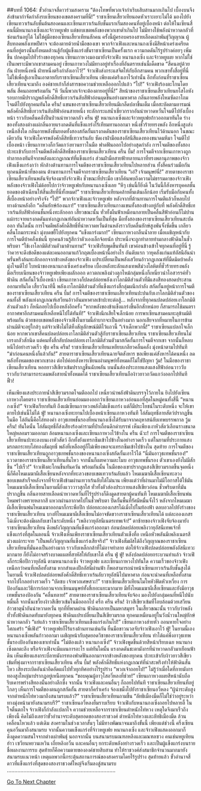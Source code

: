 ##บทที่ 1064: ขั้วอำนาจสี่ดาวร่วมสงคราม
“ต้องโทษที่พวกเจ้ากำเริบเสิบสานมากเกินไป เบื้องบนจึงส่งข้ามากำจัดกำลังรบเซียนของเขตสงครามที่นี่!”
ราชาเซียนเสี้ยวเทียนอดหัวเราะเยาะไม่ได้ มองไปยังเซียนเทวาเร้นลับชั้นต้นสองคนและเซียนเทวาเร้นลับชั้นแรกเริ่มสองคนที่อยู่เบื้องหน้า
ต่อให้ในเซียนสี่คนนี้มีหนานกงเซิ่งและจ้าวหยูเฟย แต่ขอบเขตพลังของพวกเขาต่ำเกินไป ไม่มีทางใช้พลังน่าหวาดกลัวที่ซ่อนเร้นอยู่ได้ ไม่ใช่คู่มือของเซียนเสี้ยวเทียนสักคน
ครั้งนี้ผู้ครอบครองสายเลือดเผ่าพันธุ์วิญญาณ ผู้สืบทอดพลังเทพปีศาจ จะต้องตายด้วยน้ำมือของเขา
พวกจ้าวเฟิงและหนานกงเซิ่งมีสีหน้าเคร่งเครียด
คนที่อยู่ตรงนั้นทั้งหมดล้วนสู้กับผู้แข็งแกร่งขั้นราชาเซียนเป็นครั้งแรก ความกดดันไร้รูปร่างค่อยๆ เพิ่มขึ้น ปกคลุมไปทั่วร่างของทุกคน
เซียนเกาหวงมองมายังจ้าวเฟิง หนานกงเซิ่ง และจ้าวหยูเผย หากไม่ใช่เป็นเพราะมีพวกเขาสามคนอยู่ เซียนเกาหวงไม่มีทางอยู่ทำเรื่องที่อันตรายเช่นนี้เด็ดขาด
“สี่คนอยู่ด้วยกัน ฝ่ายหนึ่งหนี ฝ่ายหนึ่งตรึงกำลังเอาไว้!”
จ้าวเฟิงส่งกระแสจิตให้กับอีกสามคน
พวกเขาทั้งสี่อยู่ที่นี่ ไม่ใช่เพื่อสู้เอาเป็นเอาตายกับราชาเซียนเสี้ยวเทียน เพียงแค่ตรึงเอาไว้เท่านั้น
อีกทั้งก่อนที่ราชาเซียนเสี้ยวเทียนจะมาถึง องค์ชายเก้าก็ส่งสารขอความช่วยเหลือออกไปแล้ว
“ไป!”
จ้าวเฟิงร้องตะโกนโดยพลัน สี่คนถอยพร้อมกัน
“หึ วันนี้พวกเจ้าจะต้องตายอยู่ที่นี่!”
สีหน้าของราชาเซียนเสี้ยวเทียนยโสโอหัง รอบกายมีปรากฏพลังศักดิ์สิทธิ์เทวาเร้นลับสีฟ้าอ่อนผุดขึ้นอย่างมหาศาล กลิ่นอายพลังโหมซัดถาโถม โจมตีไปยังทุกคนทันใด
ครืน!
แขนของราชาเซียนเสี้ยวเทียนมีเกล็ดปลาขึ้นเต็ม เมื่อสะบัดตามอารมณ์ พลังศักดิ์สิทธิ์เทวาเร้นลับสีฟ้าอ่อนสายหนึ่ง ทะลักกระแสน้ำเชี่ยวกรากอันน่าหวาดหวั่นโจมตีไปยังเบื้องหน้า ราวกับคลื่นคลั่งปั่นป่วนน่าหวาดกลัว
ครืน ฟู่!
หนานกงเซิ่งและจ้าวหยูเฟยก้าวออกมาทันใด ร่างของทั้งสองต่างแผ่กลิ่นอายแรงกดดันที่แข็งแกร่งไร้เทียมทานออกมา หนึ่งชั่วร้ายทรงพลัง อีกหนึ่งสูงส่งเหนือสิ่งใด กลิ่นอายพลังชั้นยอดทั้งสองสกัดกั้นแรงกดดันของราชาเซียนเสี้ยวเทียนไว้ด้านนอก
ในขณะเดียวกัน จ้าวเฟิงโคจรพลังศักดิ์สิทธิ์เทวาเร้นลับ ซัดเงาฝ่ามือแสงอัสนีสีแดงทองขนาดมหึมา โจมตีไปเบื้องหน้า เซียนเกาหวงก็กวัดแกว่งทวนยาวในมือ ฟาดฟันออกไปอย่างสุดกำลัง
การโจมตีของทั้งสองปะทะเข้ากับการโจมตีพลังศักดิ์สิทธิ์ของราชาเซียนเสี้ยวเทียน
ครืน บึ้ม!
การโจมตีจากเซียนเกาหวงถูกทำลายลงทันทีจากพลังและกฎเกณฑ์ที่แข็งแกร่ง ส่วนฝ่ามือสายฟ้าทลายนภาที่ทรงพลานุภาพของจ้าวเฟิงแข็งแกร่งกว่า หักล้างต้านทานการโจมตีของราชาเซียนเสี้ยวเทียนไปหลายส่วน
ทั้งสี่คนร่วมมือกัน ทุกคนมีหน้าที่ของตน ต้านทานการโจมตีจากราชาเซียนเสี้ยวเทียน
“เอ๋? เจ้ามนุษย์นี่!”
สายตาของราชาเซียนเสี้ยวเทียนพลันจับจ้องมายังจ้าวเฟิง
ชั่วขณะที่ประมือ เขาก็ค้นพบถึงความไม่ธรรมดาของจ้าวเฟิง พลังของจ้าวเฟิงไม่ด้อยไปกว่าจ้าวหยูเฟยกับหนานกงเซิ่งเลย
“หึๆ เช่นนี้ก็ยิ่งดี ในวันนี้ก็สังหารบุคคลชั้นยอดของต้าเฉียนให้สิ้นเสียที่นี่ทั้งหมด!”
ราชาเซียนเสี้ยวเทียนคล้ายตื่นเต้นเล็กน้อย เริ่มรับมือกับคนทั้งสี่เบื้องหน้าอย่างจริงจัง
“ไป!”
พวกจ้าวเฟิงและจ้าวหยูเฟย หลังจากที่ต้านทานการโจมตีแล้วก็หลบไปทางด้านหลังอีก
“คลื่นยักษ์ก้องนภา!”
ราชาเซียนเสี้ยวเทียนกางแขนทั้งสองข้างอยู่กับที่ พลังศักดิ์สิทธิ์เทวาเร้นลับสีฟ้าอ่อนชั้นหนึ่งทะลักออก
เสี้ยวขณะนั้น ทั่วทั้งผืนฟ้าเหมือนกลายเป็นคลื่นสีฟ้าอ่อนก็ไม่ปาน แผ่กระจายแรงกดดันแห่งกฎเกณฑ์อันน่าหวาดหวั่นเป็นที่สุด
มือทั้งสองของราชาเซียนเสี้ยวเทียนสะบัดออก ทันใดนั้น การโจมตีพลังศักดิ์สิทธิ์ที่น่าหวาดหวั่นด้านหลังราวกับคลื่นยักษ์สูงพันจั้งซัดขึ้น เกลียวคลื่นโถมกระหน่ำ มุ่งบดขยี้ไปยังทุกคน
“แข็งแกร่งมาก!”
เซียนเกาหวงกลืนน้ำลาย
เมื่อเผชิญหน้ากับการโจมตีบ้าคลั่งเช่นนี้ ทุกคนล้วนรู้สึกว่าตัวเองเล็กจ้อยนัก ประหนึ่งจะถูกทำลายท่ามกลางฟ้าดินในชั่วพริบตา
“ใช้เงาโลกมิติส่วนตัวมาต้านทาน!”
จ้าวเฟิงรีบพูดขึ้นทันที เขาค่อนข้างเข้าใจทุกคนที่อยู่ที่นี่ รู้ว่าควรจะดึงข้อดีของแต่ละคนออกมาแก้วิกฤตเบื้องหน้านี้อย่างไร
อันดับแรก วายุคลั่งแก่นแท้อัสนีอันน่าพรั่นพรึงล้นทะลักออกจากข้างหลังของจ้าวเฟิง แปรเปลี่ยนเป็นพลังเสวียนอ้าวกฎเกณฑ์ที่มืดมิดบ้าคลั่งมุ่งโจมตีไป
ใบหน้าของหนานกงเซิ่งเคร่งเครียด เบื้องหลังทะลักแสงเทพสีม่วงโลหิตที่ชั่วร้ายทรงพลัง มือเรียบเนียนของจ้าวหยูเฟยเพียงผลักออก ดาวตกเพลิงม่วงลุกไหม้กลุ่มหนึ่งก็เหนี่ยวนำไอสวรรค์ทั่วฟ้าดิน สกัดกั้นไว้เบื้องหน้า
เซียนเกาหวงก็ปลดปล่อยพลังเงาโลกมิติส่วนตัวที่มีแสงสีทองสอดประสานออกมาทันใด
เสี้ยววินาทีนี้ พลังเงาโลกมิติส่วนตัวที่แข็งแกร่งสี่กลุ่มผนึกกำลัง สกัดกั้นอยู่หน้าการโจมตีของราชาเซียนเสี้ยวเทียน
ครืน บึ้ม!
การโจมตีของราชาเซียนเเสี้ยวเทียนปะปนกับเงาโลกมิติส่วนตัวของคนทั้งสี่ พลังแห่งกฎเกณฑ์เสวียนอ้าวอันมหาศาลเข้าปะทะต่อสู้…
หลังจากที่ทุกคนปลดปล่อยเงาโลกมิติส่วนตัวแล้ว ก็หนีถอยไปเบื้องหลังอีกครั้ง
“หากพลังของข้าแข็งแกร่งขึ้นอีกสักหน่อย ก็สามารถใช้มนตราอากาศพาอีกสามคนที่เหลือหนีไปได้ทันที!”
จ้าวเฟิงนึกเสียใจเล็กน้อย
การพาเซียนสามคนทะลุข้ามมิติพร้อมกัน ด้วยขอบเขตพลังของจ้าวเฟิงในยามนี้ลำบากจะเป็นอย่างมาก นอกเสียจากที่หมายในการข้ามผ่านมิติจะอยู่ใกล้ๆ แต่จ้าวเฟิงไม่ได้ทิ้งสัญลักษณ์มิติไว้แถวนี้
“เจ้าเด็กพวกนี้!”
ราชาเซียนแปลกใจเล็กน้อย
หากพวกเขาสี่คนปลดปล่อยเงาโลกมิติส่วนตัวสู้กับราชาเซียนเสี้ยวเทียน ราชาเซียนเสี้ยวเทียนไม่เกรงกลัวสักนิด แต่คนทั้งสี่กลับปลดปล่อยเงาโลกมิติส่วนตัวมาสกัดกั้นการโจมตีจากเขา จากนั้นก็หลบหนีไปอย่างรวดเร็ว
ฟุ่บ ครืน ครืน!
ราชาเซียนเสี้ยวเทียนเหยียบเกลียวคลื่นคลั่ง มุ่งหน้าตามไปทันที
“ฆ่าก่อนคนหนึ่งก็แล้วกัน!”
สายตาราชาเซียนเสี้ยวเทียนฉายจิตสังหาร
ขอเพียงแค่สังหารได้คนหนึ่ง ลดพลังทั้งหมดของพวกเขาลง ต่อไปค่อยสังหารเซียนเผ่ามนุษย์ทั้งหมดก็ไม่ใช่ปัญหา
วู้ม!
ในมือของราชาเซียนเสี้ยวเทียน หอกยาวสีเขียวเข้มปรากฏขึ้นฉับพลัน บนนั้นส่องประกายแสงแสงสีฟ้าอ่อนวาววับ ราวกับว่าสามารถระดมพลังสายน้ำทั้งหมดได้
ราชาเซียนเสี้ยวเทียนถือง้าวยาวกวัดแกว่งออกไปทันที
ฟิ้ว!


เห็นเพียงแสงประกายน้ำสีเขียวมรกตโจมตีออกไป เหนี่ยวนำพลังฟ้าดินบรรจุไว้ภายใน ยิงไปยังเซียนเกาหวงโดยตรง
ราชาเซียนเสี้ยวเทียนย่อมมองออกว่าเซียนเกาหวงอ่อนแอที่สุดในหมู่คนทั้งสี่นี้
“หนานกงเซิ่ง!”
จ้าวเฟิงเรียกทันที
ถึงแม้เซียนเกาหวงพลังไม่แข็งแกร่ง แต่ก็มีประโยชน์ในระดับหนึ่ง จะให้เขาตายไปเช่นนี้ไม่ได้
ฟู่!
หนานกงเซิ่งทะยานไปเบื้องหน้าเซียนเกาหวงทันที โล่สัมฤทธิ์ลายสัตว์ปรากฏขึ้นในมือ
โล่อันนี้คือโล่ทองคำ อาวุธเทพชั้นรองที่หนานกงเซิ่งได้รับมาจากคฤหาสน์ลับเทพบรรพกาล
วู้ม ครืน!
ทันใดนั้น โล่สัมฤทธิ์ก็ส่งเสียงร้องคำรามที่ป่าเถื่อนดึกดำบรรพ์ เห็นเพียงเงาหัวสัตว์เลือนรางขนาดใหญ่หลอมรวมออกมา ล้อมหนานกงเซิ่งและเซียนเกาหวงไว้ข้างใน
ครืน ฉัวะ!
การโจมตีของราชาเซียนเสี้ยวเทียนปะทะลงบนเงาหัวสัตว์ อีกทั้งยังแทรกซึมเข้าไปข้างในอย่างรวดเร็ว
แต่ในยามที่ประกายแสงมรกตกระทบโล่ทองสัมฤทธิ์ พลังที่เหลืออยู่ก็ไม่เพียงพอจะแทรกซึมเข้าไปข้างใน
สุดท้าย การโจมตีของราชาเซียนเสี้ยวเทียนถูกอาวุธเทพชั้นรองของหนานกงเซิ่งสกัดกั้นเอาไว้ได้
“นี่มันอาวุธเทพชั้นรอง!”
แววตาของราชาเซียนเสี้ยวเทียนสั่นไหว จากนั้นก็เผยความละโมบ
อาวุธเทพชั้นรอง ตัวเขาเองยังไม่มีสักชิ้น
“ไปเร็ว!”
จ้าวเฟิงตะโกนขึ้นทันควัน พร้อมกันนั้น ในมือของเขาปรากฏแสงสีเขียวมรกตขึ้นจุดหนึ่ง นี่ก็คือไหมเมฆาผีเสื้อเซียนหลังจากที่ทะลวงขอบเขตเทวาเร้นลับแล้ว
ไหมเมฆาผีเสื้อเซียนทะลวงขอบเขตสำเร็จหลังจากที่จ้าวเฟิงข้ามผ่านเทวาเร้นลับได้ไม่นาน เพียงแต่ว่าที่ผ่านมาไม่มีโอกาสได้ใช้มัน
ไหมเมฆาผีเสื้อเซียนในยามนี้ยิ่งแวววาวสุกใส ทั่วทั้งตัวส่องประกายแสงสีเขียวอ่อน ชั่วพริบตาที่มันปรากฏขึ้น กลิ่นอายสายเลือดน่าหวาดหวั่นที่ไร้รูปร่างก็ดึงดูดสายตาผู้คนทันที
ไหมเมฆาผีเสื้อเซียนพ่นไหมพร่างพรายหลากสี แหวกผ่านอากาศไปในชั่วพริบตา ปิดกั้นพื้นที่รัศมีหมื่นจั้งไว้
หลังจากไหมเมฆาผีเสื้อเซียนพ่นไหมเมฆาออกมาก็กระพือปีก ปล่อยละอองเกสรไฉ่เมิ่งไปในท้องฟ้า ตลบอวลไปยังร่างของราชาเซียนเสี้ยวเทียน
บางทีไหมเมฆาผีเสื้อเซียนไม่อาจขัดขวางราชาเซียนเสี้ยวเทียนได้ แต่ละอองเกสรไฉ่เมิ่งจะต้องมีผลกับเขาในระดับหนึ่ง
“เพลิงวายุอัสนีเนตรเทพเจ้า!”
ตาซ้ายของจ้าวเฟิงจับจ้องมายังราชาเซียนเสี้ยวเทียน ดึงพลังวิญญาณที่แข็งแกร่งออกมา ก่อนปลดปล่อยเพลิงวายุอัสนีเทพเจ้าที่แข็งแกร่งที่สุดในตอนนี้
จ้าวเฟิงเห็นเพียงราชาเซียนเสี้ยวเทียนตัวแข็งทื่อ เหนือหัวพลันมีเพลิงเนตรสีม่วงแผ่กระจาย
“เป็นพลังวิญญาณที่แข็งแกร่งเสียจริง!”
จ้าวเฟิงสัมผัสได้ถึงวิญญาณของราชาเซียนเสี้ยวเทียนที่มั่นคงเป็นอย่างมาก ราวกับเหล็กกล้าที่ไม่อาจทำลาย ต่อให้จ้าวเฟิงปลดปล่อยพลังอัสนีเทวะมากมาย ก็ยังไม่อาจสร้างบาดแผลที่สาหัสให้กับเขาได้
ครืน ฟู่ ฟู่!
หลังปลดปล่อยกระบวนท่าแล้ว จ้าวเฟิงก็กระพือปีกวายุอัสนี ตามหนานกงเซิ่ง จ้าวหยูเฟย และเซียนเกาหวงไปทันใด
ความเร็วของจ้าวเฟิงเหนือกว่าคนที่เหลือทั้งสาม หากสำแดงปีกอัสนีผ่านฟ้า ก็พอสามารถนำหน้าเซียนเทวาเร้นลับชั้นสูงได้
ในยามนี้ จ้าวเฟิงปลดปล่อยพลังศักดิ์สิทธิ์เทวาเร้นลับวายุอัสนีไปมหาศาล ก่อนจะนำคนที่เหลือทั้งสามจากไปไกลอย่างรวดเร็ว
“บัดซบ เจ้าพวกเศษสวะ!”
ราชาเซียนเสี้ยวเทียนโมโหหัวฟัดหัวเหวี่ยง
การป้องกันและวิธีการก่อกวนจากเซียนมนุษย์ทั้งสี่เยอะแยะมากมาย มีทั้งไหมเมฆาผีเสื้อเซียนและยังมีอาวุธเทพชั้นรองป้องกัน
“คลื่นทลาย!”
สายตาของราชาเซียนเสี้ยวเทียนจับจ้อง มองไปยังกลุ่มคนที่หนีไปนับหมื่นลี้ จากนั้นเขวี้ยงง้าวสีเขียวเข้มในมือออกไป
ครึ่ก ครืน ครืน!
ง้าวสีเขียวเข้มที่โอบล้อมด้วยเสวียนอ้าวธาตุน้ำอันน่าหวาดหวั่น ทุกที่ที่พาดผ่าน ฟ้าดินกลายเป็นมหาสมุทร
ในเสี้ยวขณะนั้น ราวกับว่าพลังทั่วทั้งฟ้าดินกดทับมายังทุกคน ฟ้าดินแปรเปลี่ยนเป็นสีเขียวมรกต ทุกคนเหมือนอยู่ในวังน้ำวนใหญ่ยักษ์น่าหวาดกลัว
“แย่แล้ว ราชาเซียนเสี้ยวเทียนแข็งแกร่งเกินไป!”
เซียนเกาหวงส่ายหัว ถอนหายใจอย่างโศกเศร้า
“พี่เฟิง!”
จ้าวหยูเฟยก็ไร้แรงต้านทานเช่นกัน ยื่นมือขาวนวลจับจ้าวเฟิงเอาไว้
ฟู่!
ในยามนี้เอง หนานกงเซิ่งพลันก้าวออกมา เผชิญหน้ากับสุดยอดวิชาของราชาเซียนเสี้ยวเทียน ทำได้แค่พึ่งอาวุธเทพชั้นรองป้องกันของเขาเท่านั้น
“ไม่ต้องแล้ว หนานกงเซิ่ง!”
จ้าวเฟิงพูดขึ้นด้วยสีหน้าเรียบเฉย
หนานกงเซิ่งตกตะลึง หรือจ้าวเฟิงจะมีแผนการอะไร
แต่ทันใดนั้น
แรงกดดันชะตามังกรที่น่าหวาดกลัวมาเยือนฟ้าดิน เห็นเพียงแสงกระบี่ลายมังกรทองฟาดฟันออกมาจากข้างหลังของทุกคน ปะทะเข้ากับง้าวยาวสีเขียวเข้มที่พุ่งมาจากราชาเซียนเสี้ยวเทียน
ครืน บึ้ม!
พลังศักดิ์สิทธิ์แห่งกฎเกณฑ์ที่น่าสะพรึงทำให้ฟ้าดินสั่นไหว เสียงระเบิดอันน่าอึดอัดแผ่ไปทั่วทุกทิศอย่างไร้รูปร่าง
“พวกเจ้าถอยไป!”
ไม่รู้ว่าเมื่อใดที่กายมังกรทองสูงใหญ่มาปรากฏอยู่เหนือทุกคน
“ขอบคุณผู้อาวุโสอวี่หลงที่ช่วย!”
เซียนเกาหวงเผยสีหน้านับถือ รีบเคารพร่างสีทองนั้นอย่างลึกซึ้ง
จากนั้น จ้าวเฟิงและคนอื่นๆ ก็ถอยไปทันที
ราชาเซียนเสี้ยวเทียนที่อยู่ไกลๆ เห็นการโจมตีของตนถูกสกัดกั้น สายตาก็คร่ำเคร่ง จ้องเขม็งไปยังราชาเซียนอวี่หลง
“ผู้นำระดับสูงจากตำหนักไท่หวงมาถึงสนามรบแล้ว?”
ราชาเซียนเสี้ยวเทียนถามขึ้น
“ลัทธิเมืองมืดก็ไม่ใช่ว่าอยู่ระหว่าทางมุ่งหน้ามายังสนามรบรึ?”
ราชาเซียนอวี่หลงยิ้มราบเรียบ
จ้าวเฟิงกับหนานกงเซิ่งถอยไปหลายลี้ ในใจตื่นตกใจ
จ้าวเฟิงก็กำลังเเปลกใจ ความช่วยเหลือจากราชาเซียนตำหนักไท่หวง เหตุใดจึงมาเร็วถึงเพียงนี้
คิดไม่ถึงเลยว่าขั้วอำนาจระดับสุดยอดของสองราชวงศ์ ตำหนักไท่หวงและลัทธิเมืองมืด ล้วนเคลื่อนไหวแล้ว
แต่เดิม สงครามในช่วงเวลาสั้นๆ ไม่มีทางพัฒนาจนมาถึงขั้นนี้
เพียงแต่ช่วงนี้ ครึ่งเซียนคุนอวิ๋นมาถึงสนามรบ จากนั้นความแข็งแกร่งที่จ้าวหยูเฟย หนานกงเซิ่ง และจ้าวเฟิงแสดงออกมาก็ดึงดูดความสนใจจากต่างเผ่าพันธุ์
นอกจากนั้น บนสนามรบมณฑลหลิงและมณฑลซวง คนเช่นหยูเทียนฮ่าว เซวียนหยวนเหวิน เถี่ยหลิงอวิ๋น และคนอื่นๆ ยกระดับพลังอย่างรวดเร็ว และเป็นผู้แข็งแกร่งบนรายชื่อผลงานการรบ
สุดท้ายก็คือความตายขององค์ชายสิบสาม ทำให้ราชวงศ์ส่งสมาชิกจำนวนมากมายังสนามรบเเนวหน้า
เหตุผลพวกนี้กระตุ้นสถานการณ์ของสงครามโดยไร้รูปร่าง
สุดท้ายแล้ว ขั้วอำนาจสี่ดาวที่แข็งแกร่งที่สุดของสองราชวงศ์ใหญ่จึงเริ่มลงสู่สนามรบ
………………………………………………………………


[Go To Next Chapter]( ./302.md)